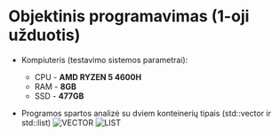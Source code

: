 # Objektinis programavimas (1-oji užduotis)
* Kompiuteris (testavimo sistemos parametrai):
  - CPU - **AMD RYZEN 5 4600H**
  - RAM - **8GB**
  - SSD - **477GB**
 
* Programos spartos analizė su dviem konteinerių tipais (std::vector ir std::list)
![VECTOR](https://github.com/user-attachments/assets/b12ad602-b788-4739-8c65-194d8d328865)
![LIST](https://github.com/user-attachments/assets/eee0b52b-53f0-43df-b0cc-934ea511adcf)
